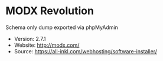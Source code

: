 # MODX Revolution

Schema only dump exported via phpMyAdmin

- Version: 2.7.1
- Website: http://modx.com/
- Source: https://all-inkl.com/webhosting/software-installer/

